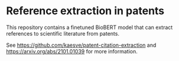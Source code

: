 # Reference extraction in patents

This repository contains a finetuned BioBERT model that can extract references to scientific literature from patents.

See https://github.com/kaesve/patent-citation-extraction and https://arxiv.org/abs/2101.01039 for more information.
